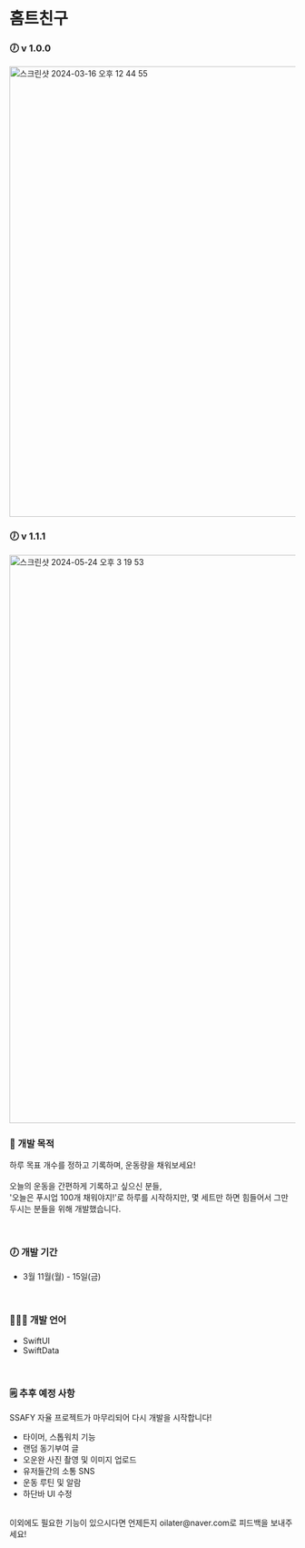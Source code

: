 # 홈트친구

### 🕖  v 1.0.0

<img width="792" alt="스크린샷 2024-03-16 오후 12 44 55" src="https://github.com/oilater/HomeTraining-Friend/assets/115062965/4a3fe24a-4788-473b-9bc5-8b41804ec56c">

### 🕖  v 1.1.1

<img width="999" alt="스크린샷 2024-05-24 오후 3 19 53" src="https://github.com/oilater/HomeTraining-Friend/assets/115062965/1eb7546f-cca7-43d9-8034-174517620b0f">


### 💭  개발 목적

하루 목표 개수를 정하고 기록하며, 운동량을 채워보세요! <br>
<br>
오늘의 운동을 간편하게 기록하고 싶으신 분들,<br>
'오늘은 푸시업 100개 채워야지!'로 하루를 시작하지만, 몇 세트만 하면 힘들어서 그만두시는 분들을 위해 개발했습니다. <br>


<br>

### 🕖  개발 기간
 - 3월 11월(월) - 15일(금)

<br>

### 👨🏻‍💻  개발 언어

- SwiftUI
- SwiftData

<br>

### 🗒️  추후 예정 사항
SSAFY 자율 프로젝트가 마무리되어 다시 개발을 시작합니다!
<br>
- 타이머, 스톱워치 기능
- 랜덤 동기부여 글
- 오운완 사진 촬영 및 이미지 업로드
- 유저들간의 소통 SNS
- 운동 루틴 및 알람
- 하단바 UI 수정

<br>
이외에도 필요한 기능이 있으시다면 언제든지 oilater@naver.com로 피드백을 보내주세요!


  
